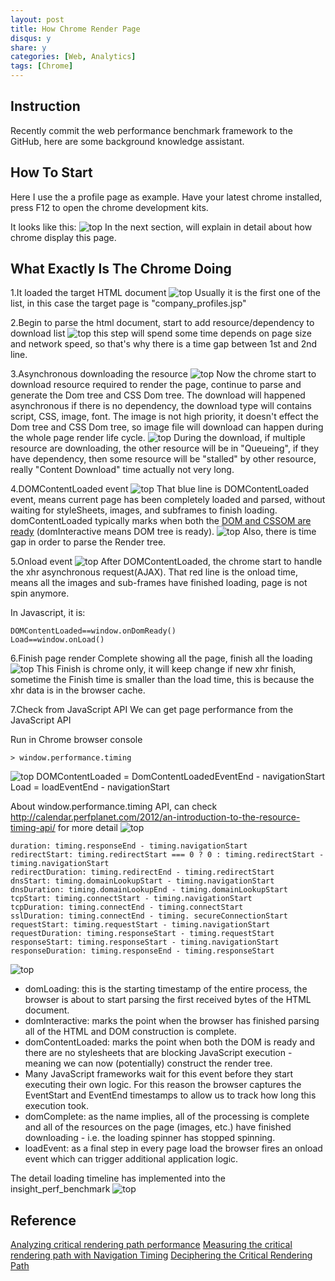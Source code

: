 ```yaml
---
layout: post
title: How Chrome Render Page
disqus: y
share: y
categories: [Web, Analytics]
tags: [Chrome]
---
```


Instruction
-----------
Recently commit the web performance benchmark framework to the GitHub, here are some background knowledge assistant.

How To Start
-----------

Here I use the a profile page as example. Have your latest chrome installed, press F12 to open the chrome development kits.

It looks like this:
![top](https://raw.githubusercontent.com/ycj28c/ycj28c.github.io/master/images/posts/howchromerenderpage/1.png)
In the next section, will explain in detail about how chrome display this page.

What Exactly Is The Chrome Doing
---------------------------------
1.It loaded the target HTML document
![top](https://raw.githubusercontent.com/ycj28c/ycj28c.github.io/master/images/posts/howchromerenderpage/2.png)
Usually it is the first one of the list, in this case the target page is "company_profiles.jsp"

2.Begin to parse the html document, start to add resource/dependency to download list
![top](https://raw.githubusercontent.com/ycj28c/ycj28c.github.io/master/images/posts/howchromerenderpage/3.png)
this step will spend some time depends on page size and network speed, so that's why there is a time gap between 1st and 2nd line.

3.Asynchronous downloading the resource
![top](https://raw.githubusercontent.com/ycj28c/ycj28c.github.io/master/images/posts/howchromerenderpage/4.png)
Now the chrome start to download resource required to render the page, continue to parse and generate the Dom tree and CSS Dom tree.
The download will happened asynchronous if there is no dependency, the download type will contains script, CSS, image, font. The image is not high priority, it doesn't effect the Dom tree and CSS Dom tree, so image file will download can happen during the whole page render life cycle.
![top](https://raw.githubusercontent.com/ycj28c/ycj28c.github.io/master/images/posts/howchromerenderpage/5.png)
During the download, if multiple resource are downloading, the other resource will be in "Queueing", if they have dependency, then some resource will be "stalled" by other resource, really "Content Download" time actually not very long.

4.DOMContentLoaded event
![top](https://raw.githubusercontent.com/ycj28c/ycj28c.github.io/master/images/posts/howchromerenderpage/6.png)
That blue line is DOMContentLoaded event, means current page has been completely loaded and parsed, without waiting for styleSheets, images, and subframes to finish loading. domContentLoaded typically marks when both the [DOM and CSSOM are ready](https://calendar.perfplanet.com/2012/deciphering-the-critical-rendering-path/) (domInteractive means DOM tree is ready).
![top](https://raw.githubusercontent.com/ycj28c/ycj28c.github.io/master/images/posts/howchromerenderpage/7.png)
Also, there is time gap in order to parse the Render tree.

5.Onload event
![top](https://raw.githubusercontent.com/ycj28c/ycj28c.github.io/master/images/posts/howchromerenderpage/8.png)
After DOMContentLoaded, the chrome start to handle the xhr asynchronous request(AJAX). That red line is the onload time, means all the images and sub-frames have finished loading, page is not spin anymore.

In Javascript, it is:
```
DOMContentLoaded==window.onDomReady()
Load==window.onLoad()
```

6.Finish page render
Complete showing all the page, finish all the loading
![top](https://raw.githubusercontent.com/ycj28c/ycj28c.github.io/master/images/posts/howchromerenderpage/9.png)
This Finish is chrome only, it will keep change if new xhr finish, sometime the Finish time is smaller than the load time, this is because the xhr data is in the browser cache.

7.Check from JavaScript API
We can get page performance from the JavaScript API

Run in Chrome browser console
```
> window.performance.timing
```
![top](https://raw.githubusercontent.com/ycj28c/ycj28c.github.io/master/images/posts/howchromerenderpage/10.png)
DOMContentLoaded = DomContentLoadedEventEnd - navigationStart
Load = loadEventEnd - navigationStart

About window.performance.timing API, can check http://calendar.perfplanet.com/2012/an-introduction-to-the-resource-timing-api/ for more detail
![top](https://raw.githubusercontent.com/ycj28c/ycj28c.github.io/master/images/posts/howchromerenderpage/11.png)
```
duration: timing.responseEnd - timing.navigationStart
redirectStart: timing.redirectStart === 0 ? 0 : timing.redirectStart - timing.navigationStart
redirectDuration: timing.redirectEnd - timing.redirectStart
dnsStart: timing.domainLookupStart - timing.navigationStart
dnsDuration: timing.domainLookupEnd - timing.domainLookupStart
tcpStart: timing.connectStart - timing.navigationStart
tcpDuration: timing.connectEnd - timing.connectStart
sslDuration: timing.connectEnd - timing. secureConnectionStart
requestStart: timing.requestStart - timing.navigationStart
requestDuration: timing.responseStart - timing.requestStart
responseStart: timing.responseStart - timing.navigationStart
responseDuration: timing.responseEnd - timing.responseStart
```
![top](https://raw.githubusercontent.com/ycj28c/ycj28c.github.io/master/images/posts/howchromerenderpage/12.png)
* domLoading: this is the starting timestamp of the entire process, the browser is about to start parsing the first received bytes of the HTML document.
* domInteractive: marks the point when the browser has finished parsing all of the HTML and DOM construction is complete.
* domContentLoaded: marks the point when both the DOM is ready and there are no stylesheets that are blocking JavaScript execution - meaning we can now (potentially) construct the render tree.
* Many JavaScript frameworks wait for this event before they start executing their own logic. For this reason the browser captures the EventStart and EventEnd timestamps to allow us to track how long this execution took.
* domComplete: as the name implies, all of the processing is complete and all of the resources on the page (images, etc.) have finished downloading - i.e. the loading spinner has stopped spinning.
* loadEvent: as a final step in every page load the browser fires an onload event which can trigger additional application logic.

The detail loading timeline has implemented into the insight_perf_benchmark
![top](https://raw.githubusercontent.com/ycj28c/ycj28c.github.io/master/images/posts/howchromerenderpage/13.png)

Reference
---------
[Analyzing critical rendering path performance](https://developers.google.com/web/fundamentals/performance/critical-rendering-path/analyzing-crp?hl=en)
[Measuring the critical rendering path with Navigation Timing](https://developers.google.com/web/fundamentals/performance/critical-rendering-path/measure-crp?hl=en)
[Deciphering the Critical Rendering Path](http://calendar.perfplanet.com/2012/deciphering-the-critical-rendering-path/)